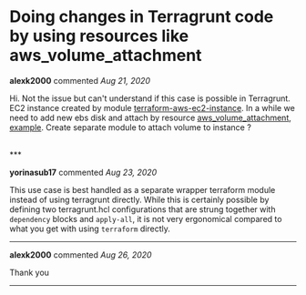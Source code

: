 # Doing changes in Terragrunt code by using resources like aws_volume_attachment

**alexk2000** commented *Aug 21, 2020*

Hi.
Not the issue but can't understand if this case is possible in Terragrunt.
EC2 instance created by module [terraform-aws-ec2-instance](https://github.com/terraform-aws-modules/terraform-aws-ec2-instance). In a while we need to add new ebs disk and attach by resource [aws_volume_attachment](https://registry.terraform.io/providers/hashicorp/aws/latest/docs/resources/volume_attachment), [example](https://github.com/terraform-aws-modules/terraform-aws-ec2-instance/blob/master/examples/volume-attachment/main.tf).
Create separate module to attach volume to instance ?

<br />
***


**yorinasub17** commented *Aug 23, 2020*

This use case is best handled as a separate wrapper terraform module instead of using terragrunt directly. While this is certainly possible by defining two terragrunt.hcl configurations that are strung together with `dependency` blocks and `apply-all`, it is not very ergonomical compared to what you get with using `terraform` directly.
***

**alexk2000** commented *Aug 26, 2020*

Thank you
***


